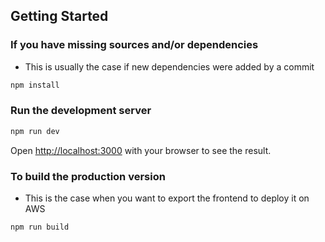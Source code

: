 ## Getting Started

### If you have missing sources and/or dependencies
* This is usually the case if new dependencies were added by a commit

```bash
npm install
```

### Run the development server

```bash
npm run dev
```
Open [http://localhost:3000](http://localhost:3000) with your browser to see the result.

### To build the production version
* This is the case when you want to export the frontend to deploy it on AWS
```bash
npm run build
```


